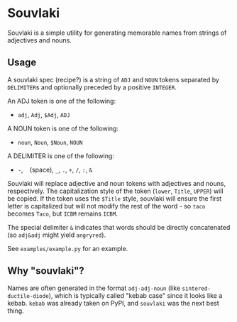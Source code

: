 # Souvlaki

Souvlaki is a simple utility for generating memorable names from strings of adjectives and nouns.

## Usage

A souvlaki spec (recipe?) is a string of `ADJ` and `NOUN` tokens separated by `DELIMITER`s and optionally preceded by a positive `INTEGER`.

An ADJ token is one of the following:
- `adj`, `Adj`, `$Adj`, `ADJ`

A NOUN token is one of the following:
- `noun`, `Noun`, `$Noun`, `NOUN`

A DELIMITER is one of the following:
- `-`, ` ` (space), `_`, `.`, `+`, `/`, `:`, `&`

Souvlaki will replace adjective and noun tokens with adjectives and nouns, respectively. The capitalization style of the token (`lower`, `Title`, `UPPER`) will be copied. If the token uses the `$Title` style, souvlaki will ensure the first letter is capitalized but will not modify the rest of the word - so `taco` becomes `Taco`, but `ICBM` remains `ICBM`.

The special delimiter `&` indicates that words should be directly concatenated (so `adj&adj` might yield `angryred`).

See `examples/example.py` for an example.

## Why "souvlaki"?

Names are often generated in the format `adj-adj-noun` (like `sintered-ductile-diode`), which is typically called "kebab case" since it looks like a kebab. `kebab` was already taken on PyPI, and `souvlaki` was the next best thing.
